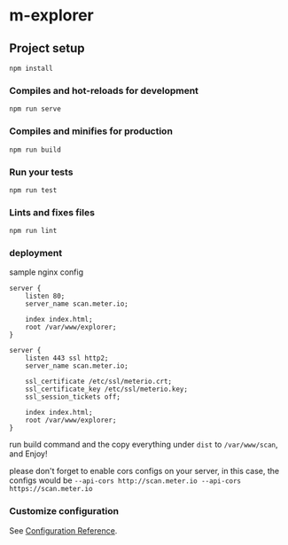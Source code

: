 # m-explorer

## Project setup
```
npm install
```

### Compiles and hot-reloads for development
```
npm run serve
```

### Compiles and minifies for production
```
npm run build
```

### Run your tests
```
npm run test
```

### Lints and fixes files
```
npm run lint
```

### deployment

sample nginx config

```
server {
	listen 80;
	server_name scan.meter.io;

	index index.html;
	root /var/www/explorer;
}

server {
	listen 443 ssl http2;
	server_name scan.meter.io;

	ssl_certificate /etc/ssl/meterio.crt;
	ssl_certificate_key /etc/ssl/meterio.key;
	ssl_session_tickets off;

	index index.html;
	root /var/www/explorer;
}
```

run build command and the copy everything under `dist` to `/var/www/scan`, and Enjoy!

please don't forget to enable cors configs on your server, in this case, the configs would be `--api-cors http://scan.meter.io --api-cors https://scan.meter.io`

### Customize configuration
See [Configuration Reference](https://cli.vuejs.org/config/).
